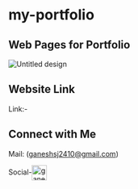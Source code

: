 # my-portfolio

## Web Pages for Portfolio
![Untitled design](https://github.com/ganeshjadhav2402/my-portfolio/assets/108882321/b8531b76-684c-4dc3-aafd-c61daced5d37)

## Website Link

Link:-  

## Connect with Me
Mail: (ganeshsj2410@gmail.com)

Social-<a href="https://linkedin.com/in/ganesh-jadhav-951213225" target="blank"><img align="center" src="https://raw.githubusercontent.com/rahuldkjain/github-profile-readme-generator/master/src/images/icons/Social/linked-in-alt.svg" alt="ganesh-jadhav-951213225" height="30" width="30" /></a>

